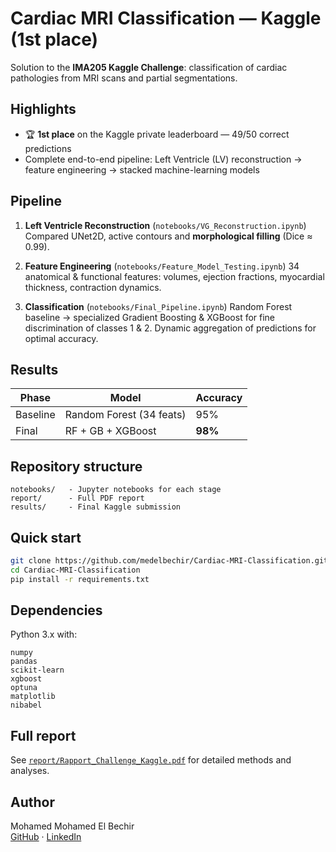 # Cardiac MRI Classification — Kaggle (1st place)

Solution to the **IMA205 Kaggle Challenge**: classification of cardiac pathologies from MRI scans and partial segmentations.

## Highlights
- 🏆 **1st place** on the Kaggle private leaderboard — 49/50 correct predictions
- Complete end-to-end pipeline: Left Ventricle (LV) reconstruction → feature engineering → stacked machine-learning models

## Pipeline
1. **Left Ventricle Reconstruction** (`notebooks/VG_Reconstruction.ipynb`)
   Compared UNet2D, active contours and **morphological filling** (Dice ≈ 0.99).

2. **Feature Engineering** (`notebooks/Feature_Model_Testing.ipynb`)
   34 anatomical & functional features: volumes, ejection fractions, myocardial thickness, contraction dynamics.

3. **Classification** (`notebooks/Final_Pipeline.ipynb`)
   Random Forest baseline → specialized Gradient Boosting & XGBoost for fine discrimination of classes 1 & 2.
   Dynamic aggregation of predictions for optimal accuracy.

## Results
| Phase    | Model                    | Accuracy |
|----------|---------------------------|----------|
| Baseline | Random Forest (34 feats)  | 95%      |
| Final    | RF + GB + XGBoost         | **98%**  |

## Repository structure
```
notebooks/   - Jupyter notebooks for each stage
report/      - Full PDF report
results/     - Final Kaggle submission
```

## Quick start
```bash
git clone https://github.com/medelbechir/Cardiac-MRI-Classification.git
cd Cardiac-MRI-Classification
pip install -r requirements.txt
```

## Dependencies
Python 3.x with:
```
numpy
pandas
scikit-learn
xgboost
optuna
matplotlib
nibabel
```

## Full report
See [`report/Rapport_Challenge_Kaggle.pdf`](report/Rapport_Challenge_Kaggle.pdf) for detailed methods and analyses.

## Author
Mohamed Mohamed El Bechir  
[GitHub](https://github.com/medelbechir) · [LinkedIn](https://www.linkedin.com/in/mohamed-el-bechir-6958a5242/)
